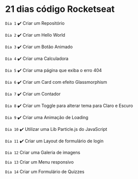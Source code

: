 # 21 dias código Rocketseat

`Dia 1` ✔️
 Criar um Repositório
 
 `Dia 2` ✔️
 Criar um Hello World
 
 `Dia 3` ✔️
 Criar um Botão Animado
 
 `Dia 4` ✔️
 Criar uma Calculadora
 
 `Dia 5` ✔️
 Criar uma página que exiba o erro 404
 
 `Dia 6` ✔️
 Criar um Card com efeito Glassmorphism
 
 `Dia 7` ✔️
 Criar um Contador
 
 `Dia 8` ✔️
 Criar um Toggle para alterar tema para Claro e Escuro
 
 `Dia 9` ✔️
 Criar uma Animação de Loading
 
 `Dia 10` ✔️
 Utilizar uma Lib Particle.js do JavaScript
 
 `Dia 11` ✔️
 Criar um Layout de formulário de login
 
 `Dia 12` 
 Criar uma Galeria de imagens
 
 `Dia 13` 
 Criar um Menu responsivo
 
 `Dia 14` 
 Criar um Formulário de Quizzes
 
 
